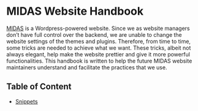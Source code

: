 # MIDAS Website Handbook
[MIDAS](https://midas.umich.edu) is a Wordpress-powered website. Since we as website managers don’t have full control over the backend, we are unable to change the website settings of the themes and plugins. Therefore, from time to time, some tricks are needed to achieve what we want. These tricks, albeit not always elegant, help make the website prettier and give it more powerful functionalities. This handbook is written to help the future MIDAS website maintainers understand and facilitate the practices that we use.

## Table of Content
- [Snippets](snippets.md)